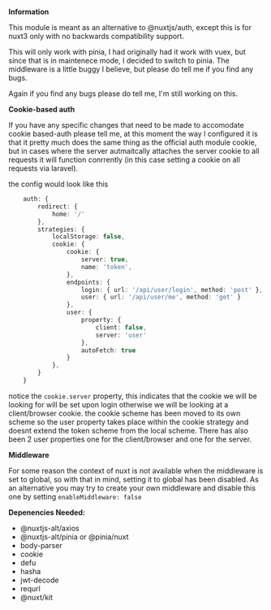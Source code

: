 **Information**

This module is meant as an alternative to @nuxtjs/auth, except this is for nuxt3 only with no backwards compatibility support.

This will only work with pinia, I had originally had it work with vuex, but since that is in maintenece mode, I decided to switch to pinia. 
The middleware is a little buggy I believe, but please do tell me if you find any bugs.

Again if you find any bugs please do tell me, I'm still working on this.

**Cookie-based auth**

If you have any specific changes that need to be made to accomodate cookie based-auth please tell me, at this moment the way I configured it is that it pretty much does the same thing as the official auth module cookie, but in cases where the server autmaitcally attaches the server cookie to all requests it will function conrrently (in this case setting a cookie on all requests via laravel).

the config would look like this

```ts
    auth: {
        redirect: {
            home: '/'
        },
        strategies: {
            localStorage: false,
            cookie: {
                cookie: {
                    server: true,
                    name: 'token',
                },
                endpoints: {
                    login: { url: '/api/user/login', method: 'post' },
                    user: { url: '/api/user/me', method: 'get' }
                },
                user: {
                    property: {
                        client: false,
                        server: 'user'
                    },
                    autoFetch: true
                }
            },
        }
    }
```

notice the `cookie.server` property, this indicates that the cookie we will be looking for will be set upon login otherwise we will be looking at a client/browser cookie.
the cookie scheme has been moved to its own scheme so the user property takes place within the cookie strategy and doesnt extend the token scheme from the local scheme. There has also been 2 user properties one for the client/browser and one for the server.

**Middleware**

For some reason the context of nuxt is not available when the middleware is set to global, so with that in mind, setting it to global has been disabled. As an alternative you may try to create your own middleware and disable this one by setting `enableMiddleware: false`

**Depenencies Needed:**
- @nuxtjs-alt/axios
- @nuxtjs-alt/pinia or @pinia/nuxt
- body-parser
- cookie
- defu
- hasha
- jwt-decode
- requrl
- @nuxt/kit
